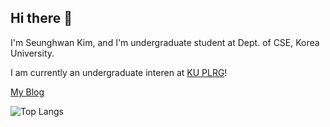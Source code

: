 ## Hi there 👋

I'm Seunghwan Kim, and I'm undergraduate student at Dept. of CSE, Korea University.

I am currently an undergraduate interen at [KU PLRG](https://plrg.korea.ac.kr/)!

[My Blog](https://tmdghks.github.io/)

![Top Langs](https://github-readme-stats.vercel.app/api/top-langs/?username=tmdghks&layout=compact&exclude_repo=tmdghks.github.io)

<!--
**tmdghks/tmdghks** is a ✨ _special_ ✨ repository because its `README.md` (this file) appears on your GitHub profile.

Here are some ideas to get you started:

- 🔭 I’m currently working on ...
- 🌱 I’m currently learning ...
- 👯 I’m looking to collaborate on ...
- 🤔 I’m looking for help with ...
- 💬 Ask me about ...
- 📫 How to reach me: ...
- 😄 Pronouns: ...
- ⚡ Fun fact: ...
-->
